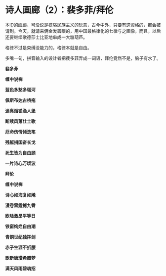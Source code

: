 诗人画廊（2）：裴多菲/拜伦
====

			

本ID的画廊，可没说是狭隘民族主义的玩意，古今中外，只要有这资格的，都会被请到。今天，就请来俩金发碧眼的，用中国最格律化的七律与之画像，而且，以后还要继续歌德莎士比亚地串成一大糖葫芦。

格律不过是束缚没能力的，格律本就是自由。

多嘴一句，拼音输入的设计者把裴多菲弄成一词语，拜伦竟然不是，脑子有水了。

**裴多菲**

**缠中说禅**

**蓝色多愁多瑙河**

**佩斯布达古桥拖**

**迷离烟锁渔人堡**

**断续风萧壮士歌**

**厄命伤情倾逸笔**

**残躯捐国奋长戈**

**死生皆为自由顾**

**一片诗心万顷波**

**拜伦**

**缠中说禅**

**诗心如海复如飚**

**漫卷雷霆撼九霄**

**欧陆激昂平等日**

**铁窗绚烂自由潮**

**青铜世纪独挥剑**

**赤子生涯不折腰**

**歌断唐璜希腊梦**

**满天风雨碧魂招**
